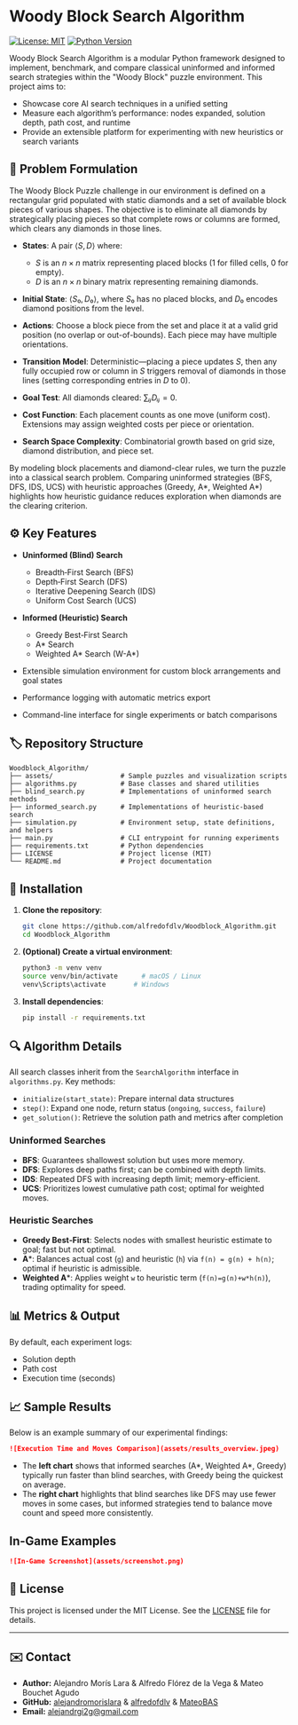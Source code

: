 # Woody Block Search Algorithm

[![License: MIT](https://img.shields.io/badge/License-MIT-blue.svg)](LICENSE)
[![Python Version](https://img.shields.io/badge/python-3.8%2B-green.svg)](#requirements)

Woody Block Search Algorithm is a modular Python framework designed to implement, benchmark, and compare classical uninformed and informed search strategies within the "Woody Block" puzzle environment. This project aims to:

* Showcase core AI search techniques in a unified setting
* Measure each algorithm’s performance: nodes expanded, solution depth, path cost, and runtime
* Provide an extensible platform for experimenting with new heuristics or search variants

## 🧩 Problem Formulation

The Woody Block Puzzle challenge in our environment is defined on a rectangular grid populated with static diamonds and a set of available block pieces of various shapes. The objective is to eliminate all diamonds by strategically placing pieces so that complete rows or columns are formed, which clears any diamonds in those lines.

* **States**: A pair $⟨S, D⟩$ where:

  * $S$ is an $n × n$ matrix representing placed blocks (1 for filled cells, 0 for empty).
  * $D$ is an $n × n$ binary matrix representing remaining diamonds.
* **Initial State**: $⟨S₀, D₀⟩$, where $S₀$ has no placed blocks, and $D₀$ encodes diamond positions from the level.
* **Actions**: Choose a block piece from the set and place it at a valid grid position (no overlap or out-of-bounds). Each piece may have multiple orientations.
* **Transition Model**: Deterministic—placing a piece updates $S$, then any fully occupied row or column in $S$ triggers removal of diamonds in those lines (setting corresponding entries in $D$ to 0).
* **Goal Test**: All diamonds cleared: $∑ᵢⱼ Dᵢⱼ = 0$.
* **Cost Function**: Each placement counts as one move (uniform cost). Extensions may assign weighted costs per piece or orientation.
* **Search Space Complexity**: Combinatorial growth based on grid size, diamond distribution, and piece set.

By modeling block placements and diamond-clear rules, we turn the puzzle into a classical search problem. Comparing uninformed strategies (BFS, DFS, IDS, UCS) with heuristic approaches (Greedy, A\*, Weighted A\*) highlights how heuristic guidance reduces exploration when diamonds are the clearing criterion.

## ⚙️ Key Features

* **Uninformed (Blind) Search**

  * Breadth‑First Search (BFS)
  * Depth‑First Search (DFS)
  * Iterative Deepening Search (IDS)
  * Uniform Cost Search (UCS)

* **Informed (Heuristic) Search**

  * Greedy Best‑First Search
  * A\* Search
  * Weighted A\* Search (W-A\*)

* Extensible simulation environment for custom block arrangements and goal states

* Performance logging with automatic metrics export

* Command-line interface for single experiments or batch comparisons

## 🏷️ Repository Structure

```
Woodblock_Algorithm/
├── assets/                 # Sample puzzles and visualization scripts
├── algorithms.py           # Base classes and shared utilities
├── blind_search.py         # Implementations of uninformed search methods
├── informed_search.py      # Implementations of heuristic-based search
├── simulation.py           # Environment setup, state definitions, and helpers
├── main.py                 # CLI entrypoint for running experiments
├── requirements.txt        # Python dependencies
├── LICENSE                 # Project license (MIT)
└── README.md               # Project documentation
```

## 🚀 Installation

1. **Clone the repository**:

   ```bash
   git clone https://github.com/alfredofdlv/Woodblock_Algorithm.git
   cd Woodblock_Algorithm
   ```
2. **(Optional) Create a virtual environment**:

   ```bash
   python3 -m venv venv
   source venv/bin/activate      # macOS / Linux
   venv\Scripts\activate       # Windows
   ```
3. **Install dependencies**:

   ```bash
   pip install -r requirements.txt
   ```

## 🔍 Algorithm Details

All search classes inherit from the `SearchAlgorithm` interface in `algorithms.py`. Key methods:

* `initialize(start_state)`: Prepare internal data structures
* `step()`: Expand one node, return status (`ongoing`, `success`, `failure`)
* `get_solution()`: Retrieve the solution path and metrics after completion

### Uninformed Searches

* **BFS**: Guarantees shallowest solution but uses more memory.
* **DFS**: Explores deep paths first; can be combined with depth limits.
* **IDS**: Repeated DFS with increasing depth limit; memory-efficient.
* **UCS**: Prioritizes lowest cumulative path cost; optimal for weighted moves.

### Heuristic Searches

* **Greedy Best‑First**: Selects nodes with smallest heuristic estimate to goal; fast but not optimal.
* **A**\*: Balances actual cost (`g`) and heuristic (`h`) via `f(n) = g(n) + h(n)`; optimal if heuristic is admissible.
* **Weighted A**\*: Applies weight `w` to heuristic term (`f(n)=g(n)+w*h(n)`), trading optimality for speed.

## 📊 Metrics & Output

By default, each experiment logs:

* Solution depth
* Path cost
* Execution time (seconds)

## 📈 Sample Results

Below is an example summary of our experimental findings:

```markdown
![Execution Time and Moves Comparison](assets/results_overview.jpeg)
```

* The **left chart** shows that informed searches (A\*, Weighted A\*, Greedy) typically run faster than blind searches, with Greedy being the quickest on average.
* The **right chart** highlights that blind searches like DFS may use fewer moves in some cases, but informed strategies tend to balance move count and speed more consistently.

## In-Game Examples

```markdown
![In-Game Screenshot](assets/screenshot.png)
```

## 📄 License

This project is licensed under the MIT License. See the [LICENSE](LICENSE) file for details.

---
## ✉️ Contact

- **Author:** Alejandro Morís Lara & Alfredo Flórez de la Vega & Mateo Bouchet Agudo
- **GitHub:** [alejandromorislara](https://github.com/alejandromorislara) & [alfredofdlv](https://github.com/alfredofdlv) & [MateoBAS](https://github.com/MateoBAS)
- **Email:** alejandrgi2g@gmail.com
